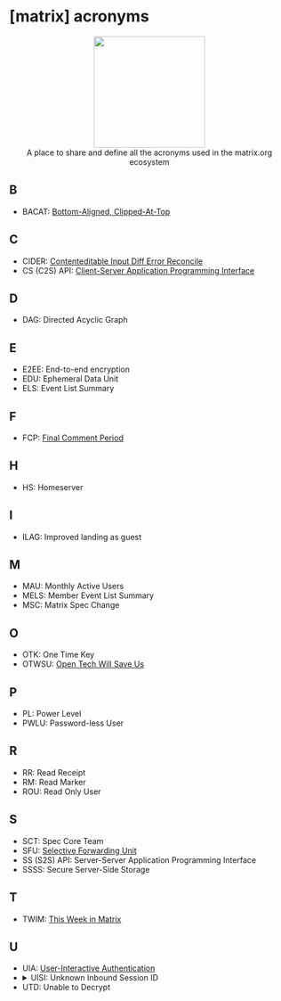 # [matrix] acronyms

<p align="center">
  <img src="https://matrix.org/images/matrix-logo.svg" width="200" />
  <br/>
  A place to share and define all the acronyms used in the matrix.org ecosystem
</p> 

## B

- BACAT: [Bottom-Aligned, Clipped-At-Top](https://github.com/matrix-org/matrix-react-sdk/blob/develop/docs/scrolling.md)

## C

- CIDER: [Contenteditable Input Diff Error Reconcile](https://github.com/matrix-org/matrix-react-sdk/blob/develop/docs/ciderEditor.md)
- CS (C2S) API: [Client-Server Application Programming Interface](https://matrix.org/docs/spec/client_server/latest)

## D

- DAG: Directed Acyclic Graph

## E

- E2EE: End-to-end encryption
- EDU: Ephemeral Data Unit
- ELS: Event List Summary

## F

- FCP: [Final Comment Period](https://matrix.org/docs/DemystifyingMSCs.pdf)

## H

- HS: Homeserver

## I

- ILAG: Improved landing as guest

## M

- MAU: Monthly Active Users
- MELS: Member Event List Summary
- MSC: Matrix Spec Change

## O

- OTK: One Time Key
- OTWSU: [Open Tech Will Save Us](https://matrix.org/open-tech-will-save-us/)

## P

- PL: Power Level
- PWLU: Password-less User

## R

- RR: Read Receipt
- RM: Read Marker
- ROU: Read Only User

## S

- SCT: Spec Core Team
- SFU: [Selective Forwarding Unit](https://webrtcglossary.com/sfu/)
- SS (S2S) API: Server-Server Application Programming Interface
- SSSS: Secure Server-Side Storage

## T

- TWIM: [This Week in Matrix](https://matrix.org/blog/category/this-week-in-matrix)

## U

- UIA: [User-Interactive Authentication](https://spec.matrix.org/v1.2/client-server-api/#user-interactive-authentication-api)
- <details><summary>UISI: Unknown Inbound Session ID</summary> Old name to refer to `UTD`</details>
- UTD: Unable to Decrypt
